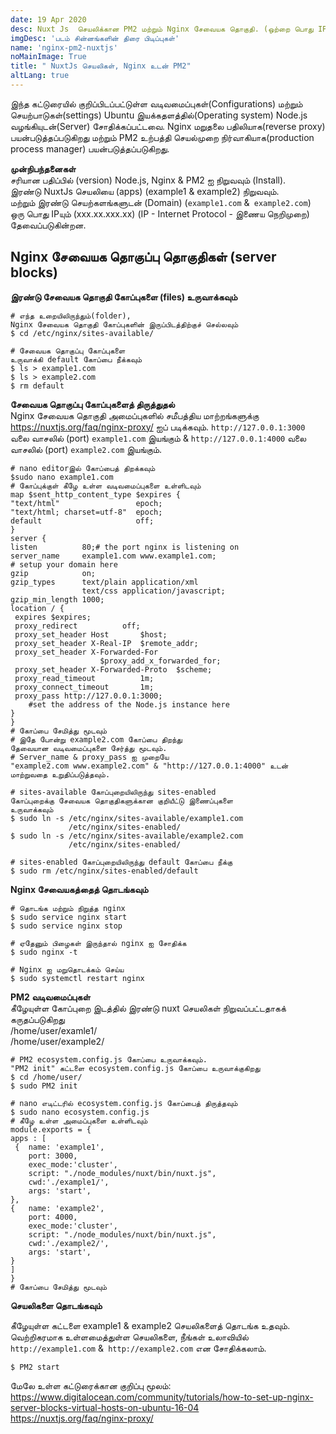```yaml
---
date: 19 Apr 2020
desc: Nuxt Js  செயலிக்கான PM2 மற்றும் Nginx சேவையக தொகுதி. (ஒற்றை பொது IP ல் இயங்கும் இரண்டு Nuxt Js செயலிகள்)
imgDesc: 'படம் சின்னங்களின் திரை பிடிப்புகள்'
name: 'nginx-pm2-nuxtjs'
noMainImage: True
title: " NuxtJs செயலிகள், Nginx உடன் PM2"
altLang: true
---
```


இந்த கட்டுரையில் குறிப்பிடப்பட்டுள்ள வடிவமைப்புகள்(Configurations) மற்றும் செயற்பாடுகள்(settings) Ubuntu இயக்கதளத்தில்(Operating system) Node.js வழங்கியுடன்(Server) சோதிக்கப்பட்டவை. 
Nginx மறுதலை பதிலியாக(reverse proxy) பயன்படுத்தப்படுகிறது மற்றும் PM2 உற்பத்தி செயல்முறை நிர்வாகியாக(production process manager) பயன்படுத்தப்படுகிறது. 

**முன்நிபந்தனைகள்**  
சரியான பதிப்பில் (version) Node.js, Nginx & PM2 ஐ நிறுவவும் (Install).  
இரண்டு NuxtJs செயலியை (apps) (example1 & example2) நிறுவவும்.  
மற்றும் இரண்டு செயற்களங்களுடன் (Domain) (`example1.com` &` example2.com`) ஒரு பொது IPயும் (xxx.xx.xxx.xx) (IP - Internet Protocol - 
இணைய நெறிமுறை) தேவைப்படுகின்றன. 

## Nginx சேவையக தொகுப்பு தொகுதிகள் (server blocks)

**இரண்டு சேவையக தொகுதி கோப்புகளை (files) உருவாக்கவும்**

```linux
# எந்த உறையிலிருந்தும்(folder), 
Nginx சேவையக தொகுதி கோப்புகளின் இருப்பிடத்திற்குச் செல்லவும்
$ cd /etc/nginx/sites-available/

# சேவையக தொகுப்பு கோப்புகளை 
உருவாக்கி default கோப்பை நீக்கவும் 
$ ls > example1.com
$ ls > example2.com
$ rm default
```

**சேவையக தொகுப்பு  கோப்புகளைத் திருத்துதல்**  
Nginx சேவையக தொகுதி அமைப்புகளில் சமீபத்திய மாற்றங்களுக்கு <https://nuxtjs.org/faq/nginx-proxy/> ஐப் படிக்கவும்.
`http://127.0.0.1:3000` வலை வாசலில் (port) `example1.com` இயங்கும்   & `http://127.0.0.1:4000` வலை வாசலில் (port) `example2.com` இயங்கும்.

```linux
# nano editorஇல் கோப்பைத் திறக்கவும்
$sudo nano example1.com
# கோப்புக்குள் கீழே உள்ள வடிவமைப்புகளை உள்ளிடவும்
map $sent_http_content_type $expires {
"text/html"                 epoch;
"text/html; charset=utf-8"  epoch;
default                     off;
}
server {
listen          80;# the port nginx is listening on
server_name     example1.com www.example1.com;
# setup your domain here
gzip            on;
gzip_types      text/plain application/xml 
                text/css application/javascript;
gzip_min_length 1000;
location / {
 expires $expires;
 proxy_redirect          off;
 proxy_set_header Host       $host;
 proxy_set_header X-Real-IP  $remote_addr;
 proxy_set_header X-Forwarded-For    
                    $proxy_add_x_forwarded_for;
 proxy_set_header X-Forwarded-Proto  $scheme;
 proxy_read_timeout          1m;
 proxy_connect_timeout       1m;
 proxy_pass http://127.0.0.1:3000; 
    #set the address of the Node.js instance here
}
}
# கோப்பை சேமித்து மூடவும்
# இதே போன்று example2.com கோப்பை திறந்து 
தேவையான வடிவமைப்புகளை சேர்த்து மூடவும்.
# Server_name & proxy_pass ஐ முறையே 
"example2.com www.example2.com" & "http://127.0.0.1:4000" உடன் 
மாற்றுவதை உறுதிப்படுத்தவும்.

# sites-available கோப்புறையிலிருந்து sites-enabled 
கோப்புறைக்கு சேவையக தொகுதிகளுக்கான குறியீட்டு இணைப்புகளை 
உருவாக்கவும்
$ sudo ln -s /etc/nginx/sites-available/example1.com 
             /etc/nginx/sites-enabled/
$ sudo ln -s /etc/nginx/sites-available/example2.com 
             /etc/nginx/sites-enabled/

# sites-enabled கோப்புறையிலிருந்து default கோப்பை நீக்கு
$ sudo rm /etc/nginx/sites-enabled/default
```
**Nginx சேவையகத்தைத் தொடங்கவும்**
```linux
# தொடங்க மற்றும் நிறுத்த nginx
$ sudo service nginx start
$ sudo service nginx stop

# ஏதேனும் பிழைகள் இருந்தால் nginx ஐ சோதிக்க
$ sudo nginx -t

# Nginx ஐ மறுதொடக்கம் செய்ய
$ sudo systemctl restart nginx

```
**PM2 வடிவமைப்புகள்**  
கீழேயுள்ள கோப்புறை இடத்தில் இரண்டு nuxt செயலிகள் நிறுவப்பட்டதாகக் கருதப்படுகிறது  
/home/user/examle1/  
/home/user/example2/  

```linux
# PM2 ecosystem.config.js கோப்பை உருவாக்கவும். 
"PM2 init" கட்டளை ecosystem.config.js கோப்பை உருவாக்குகிறது
$ cd /home/user/
$ sudo PM2 init

# nano எடிட்டரில் ecosystem.config.js கோப்பைத் திருத்தவும்
$ sudo nano ecosystem.config.js
# கீழே உள்ள அமைப்புகளை உள்ளிடவும்
module.exports = {
apps : [
 {	name: 'example1',
    port: 3000,
	exec_mode:'cluster',
	script: "./node_modules/nuxt/bin/nuxt.js",
	cwd:'./example1/',
	args: 'start',
},
{	name: 'example2',
    port: 4000,
    exec_mode:'cluster',
    script: "./node_modules/nuxt/bin/nuxt.js",
    cwd:'./example2/',
    args: 'start',
}
]
}
# கோப்பை சேமித்து மூடவும்
```
**செயலிகளை தொடங்கவும்**

கீழேயுள்ள கட்டளை example1 & example2 செயலிகளைத் தொடங்க உதவும். வெற்றிகரமாக உள்ளமைத்துள்ள செயலிகளை, நீங்கள் உலாவியில் `http://example1.com` &` http://example2.com` என சோதிக்கலாம்.
```linux
$ PM2 start
```

மேலே உள்ள கட்டுரைக்கான குறிப்பு மூலம்:    
https://www.digitalocean.com/community/tutorials/how-to-set-up-nginx-server-blocks-virtual-hosts-on-ubuntu-16-04  
https://nuxtjs.org/faq/nginx-proxy/


<style>


</style>